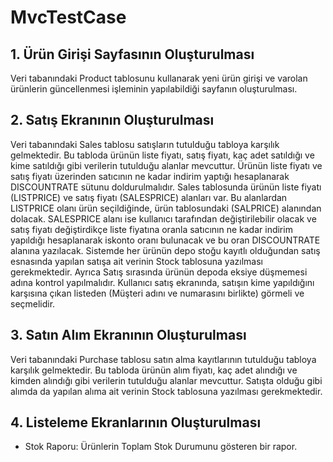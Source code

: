 # MvcTestCase

## 1.	Ürün Girişi Sayfasının Oluşturulması

Veri tabanındaki Product tablosunu kullanarak yeni ürün girişi ve varolan ürünlerin güncellenmesi işleminin yapılabildiği sayfanın oluşturulması.

## 2.	 Satış Ekranının Oluşturulması
Veri tabanındaki Sales tablosu satışların tutulduğu tabloya karşılık gelmektedir. Bu tabloda ürünün liste fiyatı, satış fiyatı, kaç adet satıldığı ve kime satıldığı gibi verilerin tutulduğu alanlar mevcuttur. Ürünün liste fiyatı ve satış fiyatı üzerinden satıcının ne kadar indirim yaptığı hesaplanarak DISCOUNTRATE sütunu doldurulmalıdır. 
Sales tablosunda ürünün liste fiyatı (LISTPRICE) ve satış fiyatı (SALESPRICE) alanları var. Bu alanlardan LISTPRICE olanı ürün seçildiğinde, ürün tablosundaki (SALPRICE) alanından dolacak.
SALESPRICE alanı ise kullanıcı tarafından değiştirilebilir olacak ve satış fiyatı değiştirdikçe liste fiyatına oranla satıcının ne kadar indirim yapıldığı hesaplanarak iskonto oranı bulunacak ve bu oran DISCOUNTRATE alanına yazılacak. 
Sistemde her ürünün depo stoğu kayıtlı olduğundan satış esnasında yapılan satışa ait verinin Stock tablosuna yazılması gerekmektedir. Ayrıca Satış sırasında ürünün depoda eksiye düşmemesi adına kontrol yapılmalıdır.
Kullanıcı satış ekranında, satışın kime yapıldığını karşısına çıkan listeden (Müşteri adını ve numarasını birlikte) görmeli ve seçmelidir.

## 3.	Satın Alım Ekranının Oluşturulması
Veri tabanındaki Purchase tablosu satın alma kayıtlarının tutulduğu tabloya karşılık gelmektedir. Bu tabloda ürünün alım fiyatı, kaç adet alındığı ve kimden alındığı gibi verilerin tutulduğu alanlar mevcuttur.
Satışta olduğu gibi alımda da yapılan alıma ait verinin Stock tablosuna yazılması gerekmektedir. 



## 4.	Listeleme Ekranlarının Oluşturulması
-	Stok Raporu: Ürünlerin Toplam Stok Durumunu gösteren bir rapor. 
